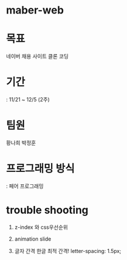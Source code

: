 # maber-web
# 목표 
네이버 채용 사이트 클론 코딩 

# 기간
: 11/21 ~ 12/5 (2주)

# 팀원
황나희
박정훈

# 프로그래밍 방식
: 페어 프로그래밍

# trouble shooting
1. z-index 와 css우선순위

2. animation slide 

3. 글자 간격
한글 최적 간격!
letter-spacing: 1.5px;

